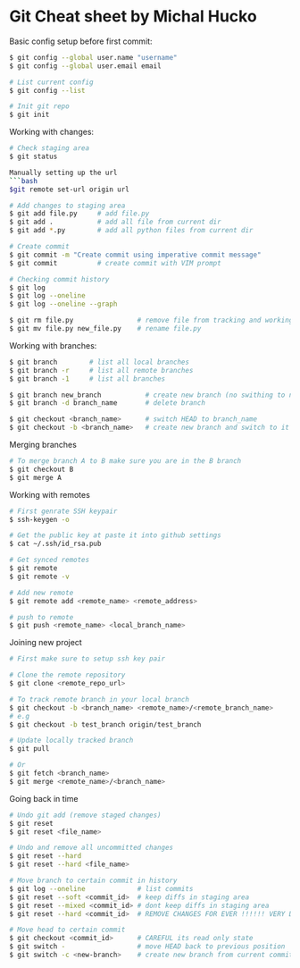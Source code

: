  # Git Cheat sheet by Michal Hucko
Basic config setup before first commit:
```bash
$ git config --global user.name "username"
$ git config --global user.email email 

# List current config
$ git config --list 

# Init git repo
$ git init 
```
Working with changes:
```bash
# Check staging area
$ git status

Manually setting up the url
```bash
$git remote set-url origin url 

# Add changes to staging area  
$ git add file.py     # add file.py 
$ git add .           # add all file from current dir   
$ git add *.py        # add all python files from current dir

# Create commit
$ git commit -m "Create commit using imperative commit message"
$ git commit          # create commit with VIM prompt 

# Checking commit history
$ git log             
$ git log --oneline  
$ git log --oneline --graph

$ git rm file.py                # remove file from tracking and working tree
$ git mv file.py new_file.py    # rename file.py 
```

Working with branches:
```bash
$ git branch        # list all local branches 
$ git branch -r     # list all remote branches
$ git branch -1     # list all branches

$ git branch new_branch           # create new branch (no swithing to new branch)
$ git branch -d branch_name       # delete branch

$ git checkout <branch_name>      # switch HEAD to branch_name
$ git checkout -b <branch_name>   # create new branch and switch to it
```

Merging branches
``` bash
# To merge branch A to B make sure you are in the B branch 
$ git checkout B
$ git merge A
```

Working with remotes 
```bash
# First genrate SSH keypair 
$ ssh-keygen -o 

# Get the public key at paste it into github settings 
$ cat ~/.ssh/id_rsa.pub

# Get synced remotes 
$ git remote 
$ git remote -v 

# Add new remote 
$ git remote add <remote_name> <remote_address>

# push to remote 
$ git push <remote_name> <local_branch_name>
```

Joining new project
```bash
# First make sure to setup ssh key pair

# Clone the remote repository 
$ git clone <remote_repo_url>

# To track remote branch in your local branch 
$ git checkout -b <branch_name> <remote_name>/<remote_branch_name>
# e.g
$ git checkout -b test_branch origin/test_branch

# Update locally tracked branch 
$ git pull 

# Or 
$ git fetch <branch_name>
$ git merge <remote_name>/<branch_name>
```

Going back in time 
```bash
# Undo git add (remove staged changes)
$ git reset 
$ git reset <file_name>

# Undo and remove all uncommitted changes 
$ git reset --hard 
$ git reset --hard <file_name>

# Move branch to certain commit in history 
$ git log --oneline             # list commits
$ git reset --soft <commit_id>  # keep diffs in staging area
$ git reset --mixed <commit_id> # dont keep diffs in staging area
$ git reset --hard <commit_id>  # REMOVE CHANGES FOR EVER !!!!!! VERY DANGEROUS

# Move head to certain commit
$ git checkout <commit_id>      # CAREFUL its read only state
$ git switch -                  # move HEAD back to previous position
$ git switch -c <new-branch>    # create new branch from current commit
```

